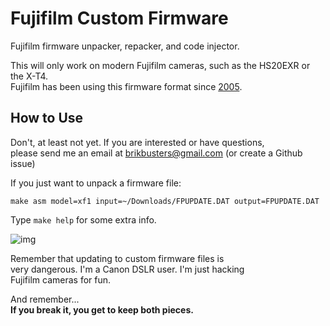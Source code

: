 # Fujifilm Custom Firmware
Fujifilm firmware unpacker, repacker, and code injector.  

This will only work on modern Fujifilm cameras, such as the HS20EXR or the X-T4.  
Fujifilm has been using this firmware format since [2005](https://fujifilm-x.com/en-us/support/download/procedure-finepix-z/).  

## How to Use
Don't, at least not yet. If you are interested or have questions,  
please send me an email at brikbusters@gmail.com (or create a Github issue)

If you just want to unpack a firmware file:  
```
make asm model=xf1 input=~/Downloads/FPUPDATE.DAT output=FPUPDATE.DAT
```
Type `make help` for some extra info.  

![img](https://petabyt.dev/filedump/IMG_0010.JPG)

Remember that updating to custom firmware files is  
very dangerous. I'm a Canon DSLR user. I'm just hacking  
Fujifilm cameras for fun.  

And remember...   
**If you break it, you get to keep both pieces.**  
